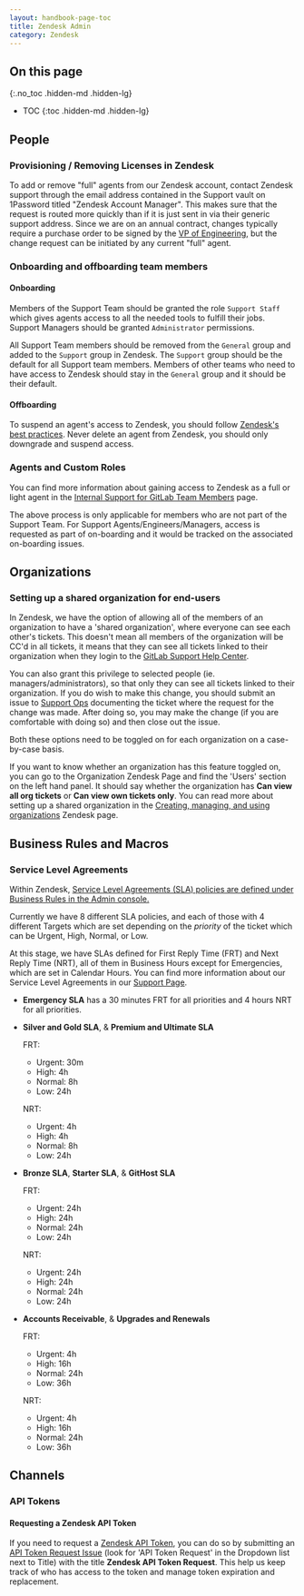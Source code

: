 ```yaml
---
layout: handbook-page-toc
title: Zendesk Admin
category: Zendesk
---
```


## On this page
{:.no_toc .hidden-md .hidden-lg}

- TOC
{:toc .hidden-md .hidden-lg}

## People

### Provisioning / Removing Licenses in Zendesk

To add or remove "full" agents from our Zendesk account, contact Zendesk support through the email address contained in the Support vault on 1Password titled "Zendesk Account Manager". This makes sure that the request is routed more quickly than if it is just sent in via their generic support address. Since we are on an annual contract, changes typically require a purchase order to be signed by the [VP of Engineering](/job-families/vp-of-engineering), but the change request can be initiated by any current "full" agent.

### Onboarding and offboarding team members

#### Onboarding

Members of the Support Team should be granted the role `Support Staff` which gives agents access to all the needed tools to fulfill their jobs. Support Managers should be granted `Administrator` permissions. 

All Support Team members should be removed from the `General` group and added to the `Support` group in Zendesk. The `Support` group should be the default for all Support team members. Members of other teams who need to have access to Zendesk should stay in the `General` group and it should be their default. 

#### Offboarding

To suspend an agent's access to Zendesk, you should follow [Zendesk's best practices](https://support.zendesk.com/hc/en-us/articles/203661156-Best-practices-for-removing-agents). Never delete an agent from Zendesk, you should only downgrade and suspend access.

### Agents and Custom Roles

You can find more information about gaining access to Zendesk as a full or light agent in the [Internal Support for GitLab Team Members](/handbook/support/internal-support/#light-agent-zendesk-accounts-available-for-all-gitlab-staff) page.

The above process is only applicable for members who are not part of the Support Team. For Support Agents/Engineers/Managers, access is requested as part of on-boarding and it would be tracked on the associated on-boarding issues.

## Organizations

### Setting up a shared organization for end-users

In Zendesk, we have the option of allowing all of the members of an organization to have a 'shared organization', where everyone can see each other's tickets. This doesn't mean all members of the organization will be CC'd in all tickets, it means that they can see all tickets linked to their organization when they login to the [GitLab Support Help Center](https://support.gitlab.com). 

You can also grant this privilege to selected people (ie. managers/administrators), so that only they can see all tickets linked to their organization. If you do wish to make this change, you should submit an issue to [Support Ops](https://gitlab.com/groups/gitlab-com/support/support-ops/-/issues) documenting the ticket where the request for the change was made. After doing so, you may make the change (if you are comfortable with doing so) and then close out the issue. 

Both these options need to be toggled on for each organization on a case-by-case basis.  

If you want to know whether an organization has this feature toggled on, you can go to the Organization Zendesk Page and find the 'Users' section on the left hand panel. It should say whether the organization has **Can view all org tickets** or **Can view own tickets only**. You can read more about setting up a shared organization in the [Creating, managing, and using organizations](https://support.zendesk.com/hc/en-us/articles/203661976-Creating-managing-and-using-organizations#ariaid-title5) Zendesk page.


## Business Rules and Macros

### Service Level Agreements

Within Zendesk, [Service Level Agreements (SLA) policies are defined under Business Rules in the Admin console.](https://support.zendesk.com/hc/en-us/articles/204770038-Defining-and-using-SLA-policies-Professional-and-Enterprise-) 

Currently we have 8 different SLA policies, and each of those with 4 different Targets which are set depending on the _priority_  of the ticket which can be Urgent, High, Normal, or Low. 

At this stage, we have SLAs defined for First Reply Time (FRT) and Next Reply Time (NRT), all of them in Business Hours except for Emergencies, which are set in Calendar Hours. You can find more information about our Service Level Agreements in our [Support Page](/support/).

- **Emergency SLA** has a 30 minutes FRT for all priorities and 4 hours NRT for all priorities. 
- **Silver and Gold SLA**, & **Premium and Ultimate SLA**

    FRT: 
    - Urgent: 30m
    - High: 4h
    - Normal: 8h
    - Low: 24h

    NRT: 
    - Urgent: 4h
    - High: 4h
    - Normal: 8h
    - Low: 24h
- **Bronze SLA**, **Starter SLA**, & **GitHost SLA**

    FRT: 
    - Urgent: 24h
    - High: 24h
    - Normal: 24h
    - Low: 24h

    NRT: 
    - Urgent: 24h
    - High: 24h
    - Normal: 24h
    - Low: 24h
- **Accounts Receivable**, & **Upgrades and Renewals**

    FRT: 
    - Urgent: 4h
    - High: 16h
    - Normal: 24h
    - Low: 36h

    NRT: 
    - Urgent: 4h
    - High: 16h
    - Normal: 24h
    - Low: 36h

## Channels

### API Tokens

#### Requesting a Zendesk API Token 

If you need to request a [Zendesk API Token](https://support.zendesk.com/hc/en-us/articles/231426867-Beginner-s-Guide-to-the-Zendesk-API), you can do so by submitting an [API Token Request Issue](https://gitlab.com/gitlab-com/access-requests/issues/new?issuable_template=New%20Access%20Request) (look for 'API Token Request' in the Dropdown list next to Title) with the title **Zendesk API Token Request**. This help us keep track of who has access to the token and manage token expiration and replacement. 

